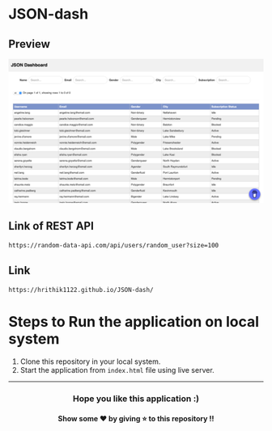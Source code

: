 # JSON-dash
## Preview
![image](https://github.com/Hrithik1122/JSON-dash/blob/e2acfdcce2693cde026281f48a3bfa525898299e/css/preview.png)

## Link of REST API 
```
https://random-data-api.com/api/users/random_user?size=100
```

## Link
```
https://hrithik1122.github.io/JSON-dash/
```

# Steps to Run the application on local system

1. Clone this repository in your local system.
2. Start the application from `index.html` file using live server.


--- 
<h3 align='center'>Hope you like this application :)</h3>
<h4 align='center'>Show some ❤️ by giving ⭐ to this repository !!</h4>
